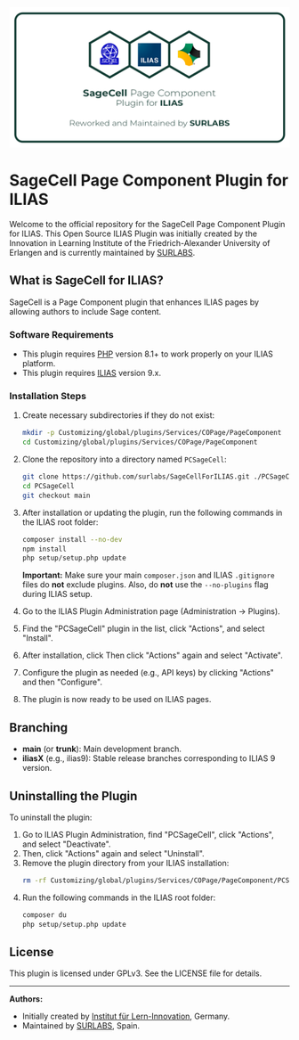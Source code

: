 ![SageCell](https://github.com/surlabs/SageCellForILIAS/blob/9561a67e2543f736f76f51f8f2efa7309cc691ef/templates/images/SageCellBanner.png)

# SageCell Page Component Plugin for ILIAS

Welcome to the official repository for the SageCell Page Component Plugin for ILIAS.
This Open Source ILIAS Plugin was initially created by the Innovation in Learning Institute of the Friedrich-Alexander University of Erlangen and is currently maintained by [SURLABS](https://www.surlabs.com).

## What is SageCell for ILIAS?

SageCell is a Page Component plugin that enhances ILIAS pages by allowing authors to include Sage content.

### Software Requirements

- This plugin requires [PHP](https://php.net) version 8.1+ to work properly on your ILIAS platform.
- This plugin requires [ILIAS](https://www.ilias.de/docu/goto.php?target=latest_7&client_id=docu) version 9.x.

### Installation Steps

1.  Create necessary subdirectories if they do not exist:
    ```bash
    mkdir -p Customizing/global/plugins/Services/COPage/PageComponent
    cd Customizing/global/plugins/Services/COPage/PageComponent
    ```
2.  Clone the repository into a directory named `PCSageCell`:
    ```bash
    git clone https://github.com/surlabs/SageCellForILIAS.git ./PCSageCell
    cd PCSageCell
    git checkout main
    ```
3.  After installation or updating the plugin, run the following commands in the ILIAS root folder:
    ```bash
    composer install --no-dev
    npm install
    php setup/setup.php update
    ```
    **Important:** Make sure your main `composer.json` and ILIAS `.gitignore` files do **not** exclude plugins. Also, do **not** use the `--no-plugins` flag during ILIAS setup.


4.  Go to the ILIAS Plugin Administration page (Administration -> Plugins).
5.  Find the "PCSageCell" plugin in the list, click "Actions", and select "Install".
6.  After installation, click Then click "Actions" again and select "Activate".
7.  Configure the plugin as needed (e.g., API keys) by clicking "Actions" and then "Configure".
8.  The plugin is now ready to be used on ILIAS pages.

## Branching

- **main** (or **trunk**): Main development branch.
- **iliasX** (e.g., ilias9): Stable release branches corresponding to ILIAS 9 version.
<!-- TODO: Confirm actual branching strategy for PCSageCell -->

## Uninstalling the Plugin

To uninstall the plugin:

1.  Go to ILIAS Plugin Administration, find "PCSageCell", click "Actions", and select "Deactivate".
2.  Then, click "Actions" again and select "Uninstall".
3.  Remove the plugin directory from your ILIAS installation:
    ```bash
    rm -rf Customizing/global/plugins/Services/COPage/PageComponent/PCSageCell
    ```
4.  Run the following commands in the ILIAS root folder:
    ```bash
    composer du
    php setup/setup.php update
    ```

## License

This plugin is licensed under GPLv3. See the LICENSE file for details.

---

**Authors:**

- Initially created by [Institut für Lern-Innovation](https://ili.fau.de), Germany.
- Maintained by [SURLABS](https://surlabs.com), Spain.